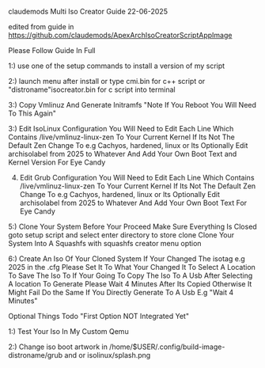 claudemods Multi Iso Creator Guide 22-06-2025 

edited from guide in  https://github.com/claudemods/ApexArchIsoCreatorScriptAppImage

Please Follow Guide In Full

1:) use one of the setup commands to install a version of my script

2:) launch menu after install or type cmi.bin for c++ script or "distroname"isocreator.bin for c script into terminal

3:) Copy Vmlinuz And Generate Initramfs "Note If You Reboot You Will Need To This Again"


3:) Edit IsoLinux Configuration
You Will Need to Edit Each Line Which Contains /live/vmlinuz-linux-zen
To Your Current Kernel If Its Not The Default Zen Change To e.g Cachyos, hardened, linux or lts
Optionally Edit archisolabel from 2025 to Whatever And Add Your Own Boot Text and Kernel Version For Eye Candy

4) Edit Grub Configuration
You Will Need to Edit Each Line Which Contains /live/vmlinuz-linux-zen
To Your Current Kernel If Its Not The Default Zen Change To e.g Cachyos, hardened, linux or lts
Optionally Edit archisolabel from 2025 to Whatever And Add Your Own Boot Text For Eye Candy

5:) Clone Your System
Before Your Proceed Make Sure Everything Is Closed
goto setup script and select enter directory to store clone
Clone Your System Into A Squashfs with squashfs creator menu option

6:) Create An Iso Of Your Cloned System
If Your Changed The isotag e.g 2025 in the .cfg Please Set It To What Your Changed It To
Select A Location To Save The Iso To
If Your Going To Copy The Iso To A Usb After Selecting A location To Generate
Please Wait 4 Minutes After Its Copied Otherwise It Might Fail
Do the Same If You Directly Generate To A Usb E.g "Wait 4 Minutes"

Optional Things Todo "First Option NOT Integrated Yet"

1:) Test Your Iso In My Custom Qemu 

2:) Change iso boot artwork in /home/$USER/.config/build-image-distroname/grub and or isolinux/splash.png
